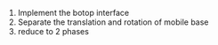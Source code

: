 1. Implement the botop interface
2. Separate the translation and rotation of mobile base
3. reduce to 2 phases